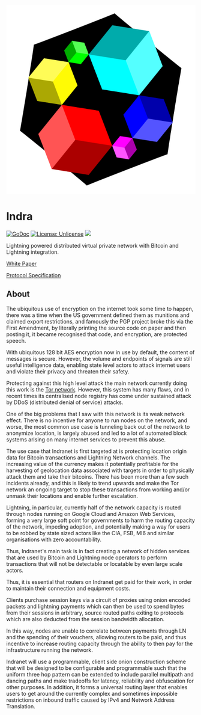 ![Indra Routing Protocol Logo](doc/logo.svg)

# Indra

[![GoDoc](https://img.shields.io/badge/godoc-reference-blue.svg)](https://pkg.go.dev/github.com/Indra-Labs/indra)
[![License: Unlicense](https://img.shields.io/badge/license-Unlicense-blue.svg)](http://unlicense.org/)
[![](https://img.shields.io/badge/chat-telegram-blue)](https://t.me/indranet)

Lightning powered distributed virtual private network with Bitcoin and Lightning
integration.

[White Paper](doc/whitepaper.md)

[Protocol Specification](doc/protocol.md)

## About

The ubiquitous use of encryption on the internet took some time to happen,
there was a time when the US government defined them as munitions and
claimed export restrictions, and famously the PGP project broke this via the
First Amendment, by literally printing the source code on paper and then
posting it, it became recognised that code, and encryption, are protected
speech.

With ubiquitous 128 bit AES encryption now in use by default, the content of
messages is secure. However, the volume and endpoints of signals are still
useful intelligence data, enabling state level actors to attack internet
users and violate their privacy and threaten their safety.

Protecting against this high level attack the main network currently doing
this work is the [Tor network](https://torproject.org). However, this system
has many flaws, and in recent times its centralised node registry has come
under sustained attack by DDoS (distributed denial of service) attacks.

One of the big problems that I saw with this network is its weak network
effect. There is no incentive for anyone to run nodes on the network, and
worse, the most common use case is tunneling back out of the network to
anonymize location, is largely abused and led to a lot of automated block
systems arising on many internet services to prevent this abuse.

The use case that Indranet is first targeted at is protecting location
origin data for Bitcoin transactions and Lightning Network channels. The
increasing value of the currency makes it potentially profitable for the
harvesting of geolocation data associated with targets in order to
physically attack them and take their bitcoins. There has been more than a
few such incidents already, and this is likely to trend upwards and make the
Tor network an ongoing target to stop these transactions from working and/or
unmask their locations and enable further escalation.

Lightning, in particular, currently half of the network capacity is routed
through nodes running on Google Cloud and Amazon Web Services, forming a
very large soft point for governments to harm the routing capacity of the
network, impeding adoption, and potentially making a way for users to be
robbed by state sized actors like the CIA, FSB, MI6 and similar
organisations with zero accountability.

Thus, Indranet's main task is in fact creating a network of hidden services
that are used by Bitcoin and Lightning node operators to perform
transactions that will not be detectable or locatable by even large scale
actors.

Thus, it is essential that routers on Indranet get paid for their work, in
order to maintain their connection and equipment costs.

Clients purchase session keys via a circuit of proxies using onion encoded packets
and lightning payments which can then be used to spend bytes from their sessions in
arbitrary, source routed paths exiting to protocols which are also deducted
from the session bandwidth allocation.

In this way, nodes are unable to correlate between payments through LN and
the spending of their vouchers, allowing routers to be paid, and thus
incentive to increase routing capacity through the ability to then pay for
the infrastructure running the network.

Indranet will use a programmable, client side onion construction
scheme that will be designed to be configurable and programmable such that
the uniform three hop pattern can be extended to include parallel multipath and
dancing paths and make tradeoffs for latency, reliability and obfuscation
for other purposes. In addition, it forms a universal routing layer that
enables users to get around the currently complex and sometimes impossible
restrictions on inbound traffic caused by IPv4 and Network Address Translation.
